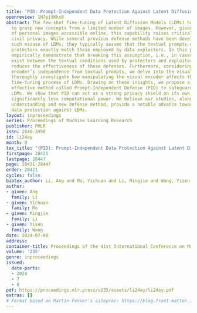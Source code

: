 ```yaml
---
title: 'PID: Prompt-Independent Data Protection Against Latent Diffusion Models'
openreview: 1N7pjXKkx8
abstract: The few-shot fine-tuning of Latent Diffusion Models (LDMs) has enabled them
  to grasp new concepts from a limited number of images. However, given the vast amount
  of personal images accessible online, this capability raises critical concerns about
  civil privacy. While several previous defense methods have been developed to prevent
  such misuse of LDMs, they typically assume that the textual prompts used by data
  protectors exactly match those employed by data exploiters. In this paper, we first
  empirically demonstrate that breaking this assumption, i.e., in cases where discrepancies
  exist between the textual conditions used by protectors and exploiters, could substantially
  reduces the effectiveness of these defenses. Furthermore, considering the visual
  encoder’s independence from textual prompts, we delve into the visual encoder and
  thoroughly investigate how manipulating the visual encoder affects the few-shot
  fine-tuning process of LDMs. Drawing on these insights, we propose a simple yet
  effective method called Prompt-Independent Defense (PID) to safeguard privacy against
  LDMs. We show that PID can act as a strong privacy shield on its own while requiring
  significantly less computational power. We believe our studies, along with the comprehensive
  understanding and new defense method, provide a notable advance toward reliable
  data protection against LDMs.
layout: inproceedings
series: Proceedings of Machine Learning Research
publisher: PMLR
issn: 2640-3498
id: li24ay
month: 0
tex_title: "{PID}: Prompt-Independent Data Protection Against Latent Diffusion Models"
firstpage: 28421
lastpage: 28447
page: 28421-28447
order: 28421
cycles: false
bibtex_author: Li, Ang and Mo, Yichuan and Li, Mingjie and Wang, Yisen
author:
- given: Ang
  family: Li
- given: Yichuan
  family: Mo
- given: Mingjie
  family: Li
- given: Yisen
  family: Wang
date: 2024-07-08
address:
container-title: Proceedings of the 41st International Conference on Machine Learning
volume: '235'
genre: inproceedings
issued:
  date-parts:
  - 2024
  - 7
  - 8
pdf: https://proceedings.mlr.press/v235/assets/li24ay/li24ay.pdf
extras: []
# Format based on Martin Fenner's citeproc: https://blog.front-matter.io/posts/citeproc-yaml-for-bibliographies/
---
```

